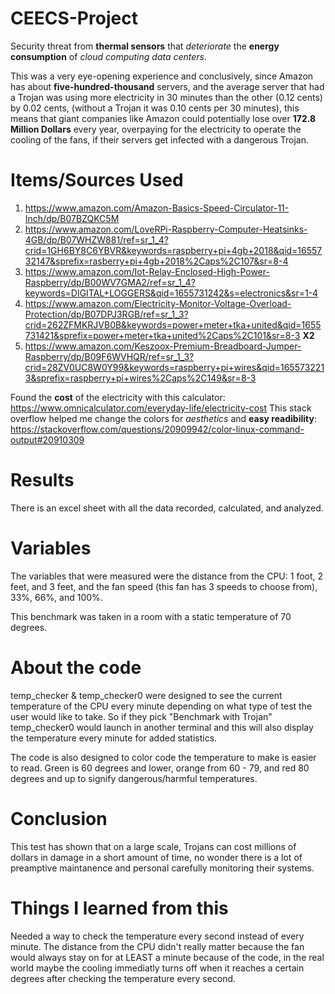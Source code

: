 # CEECS-Project
Security threat from **thermal sensors** that *deteriorate* the **energy consumption** of *cloud computing data centers*.

This was a very eye-opening experience and conclusively, since Amazon has about **five-hundred-thousand** servers, and the average server that had a Trojan was using more electricity in 30 minutes than the other (0.12 cents) by 0.02 cents, (without a Trojan it was 0.10 cents per 30 minutes), this means that giant companies like Amazon could potentially lose over **172.8 Million Dollars** every year, overpaying for the electricity to operate the cooling of the fans, if their servers get infected with a dangerous Trojan. 

# Items/Sources Used

1. https://www.amazon.com/Amazon-Basics-Speed-Circulator-11-Inch/dp/B07BZQKC5M
2. https://www.amazon.com/LoveRPi-Raspberry-Computer-Heatsinks-4GB/dp/B07WHZW881/ref=sr_1_4?crid=1GH6BY8C6YBVR&keywords=raspberry+pi+4gb+2018&qid=1655732147&sprefix=rasberry+pi+4gb+2018%2Caps%2C107&sr=8-4
3. https://www.amazon.com/Iot-Relay-Enclosed-High-Power-Raspberry/dp/B00WV7GMA2/ref=sr_1_4?keywords=DIGITAL+LOGGERS&qid=1655731242&s=electronics&sr=1-4
4. https://www.amazon.com/Electricity-Monitor-Voltage-Overload-Protection/dp/B07DPJ3RGB/ref=sr_1_3?crid=262ZFMKRJVB0B&keywords=power+meter+tka+united&qid=1655731421&sprefix=power+meter+tka+united%2Caps%2C101&sr=8-3 **X2**
5. https://www.amazon.com/Keszoox-Premium-Breadboard-Jumper-Raspberry/dp/B09F6WVHQR/ref=sr_1_3?crid=28ZV0UC8W0Y99&keywords=raspberry+pi+wires&qid=1655732213&sprefix=raspberry+pi+wires%2Caps%2C149&sr=8-3

Found the **cost** of the electricity with this calculator: https://www.omnicalculator.com/everyday-life/electricity-cost
This stack overflow helped me change the colors for *aesthetics* and **easy readibility**: https://stackoverflow.com/questions/20909942/color-linux-command-output#20910309

# Results

There is an excel sheet with all the data recorded, calculated, and analyzed.

# Variables

The variables that were measured were the distance from the CPU: 1 foot, 2 feet, and 3 feet, and the fan speed (this fan has 3 speeds to choose from), 33%, 66%, and 100%.

This benchmark was taken in a room with a static temperature of 70 degrees.

# About the code

temp_checker & temp_checker0 were designed to see the current temperature of the CPU every minute depending on what type of test the user would like to take. So if they pick "Benchmark with Trojan" temp_checker0 would launch in another terminal and this will also display the temperature every minute for added statistics. 

The code is also designed to color code the temperature to make is easier to read. Green is 60 degrees and lower, orange from 60 - 79, and red 80 degrees and up to signify dangerous/harmful temperatures.

# Conclusion

This test has shown that on a large scale, Trojans can cost millions of dollars in damage in a short amount of time, no wonder there is a lot of preamptive maintanence and personal carefully monitoring their systems.

# Things I learned from this

Needed a way to check the temperature every second instead of every minute. The distance from the CPU didn't really matter because the fan would always stay on for at LEAST a minute because of the code, in the real world maybe the cooling immediatly turns off when it reaches a certain degrees after checking the temperature every second.
